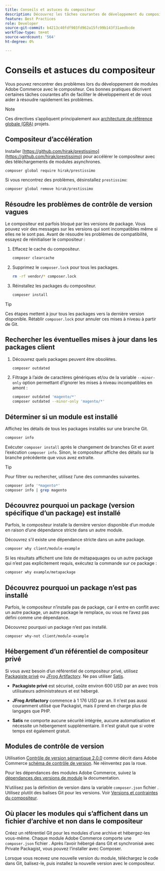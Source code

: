 ```yaml
---
title: Conseils et astuces du compositeur
description: Découvrez les tâches courantes de développement du compositeur et des conseils pour résoudre rapidement les problèmes.
feature: Best Practices
role: Developer
source-git-commit: b4213c40fdf903fd962a15fc99b143f31aedbcde
workflow-type: tm+mt
source-wordcount: '564'
ht-degree: 0%

---
```



# Conseils et astuces du compositeur

Vous pouvez rencontrer des problèmes lors du développement de modules Adobe Commerce avec le compositeur. Ces bonnes pratiques décrivent certaines tâches courantes afin de faciliter le développement et de vous aider à résoudre rapidement les problèmes.

>[!NOTE]
>
>Ces directives s’appliquent principalement aux [architecture de référence globale (GRA)](../overview.md) projets.

## Compositeur d’accélération

Installer [https://github.com/hirak/prestissimo](https://github.com/hirak/prestissimo) pour accélérer le compositeur avec des téléchargements de modules asynchrones.

```bash
composer global require hirak/prestissimo
```

Si vous rencontrez des problèmes, désinstallez `prestissimo`:

```bash
composer global remove hirak/prestissimo
```

## Résoudre les problèmes de contrôle de version vagues

Le compositeur est parfois bloqué par les versions de package. Vous pouvez voir des messages sur les versions qui sont incompatibles même si elles ne le sont pas. Avant de résoudre les problèmes de compatibilité, essayez de réinitialiser le compositeur :

1. Effacez le cache du compositeur.

   ```bash
   composer clearcache
   ```

1. Supprimez le `composer.lock` pour tous les packages.

   ```bash
   rm -rf vendor/* composer.lock
   ```

1. Réinstallez les packages du compositeur.

   ```bash
   composer install
   ```

>[!TIP]
>
>Ces étapes mettent à jour tous les packages vers la dernière version disponible. Rétablir `composer.lock` pour annuler ces mises à niveau à partir de Git.

## Rechercher les éventuelles mises à jour dans les packages client

1. Découvrez quels packages peuvent être obsolètes.

   ```bash
   composer outdated
   ```

1. Filtrage à l’aide de caractères génériques et/ou de la variable `--minor-only` option permettant d’ignorer les mises à niveau incompatibles en amont :

   ```bash
   composer outdated 'magento/*'
   composer outdated --minor-only 'magento/*'
   ```

## Déterminer si un module est installé

Affichez les détails de tous les packages installés sur une branche Git.

```bash
composer info
```

Exécuter `composer install` après le changement de branches Git et avant l’exécution `composer info`. Sinon, le compositeur affiche des détails sur la branche précédente que vous avez extraite.

>[!TIP]
>
>Pour filtrer ou rechercher, utilisez l’une des commandes suivantes.
>
>```bash
>composer info '*magento*'
>composer info | grep magento
>```

## Découvrez pourquoi un package (version spécifique d’un package) est installé

Parfois, le compositeur installe la dernière version disponible d’un module en raison d’une dépendance stricte dans un autre module.

Découvrez s’il existe une dépendance stricte dans un autre package.

```bash
composer why client/module-example
```

Si les résultats affichent une liste de métapaquages ou un autre package qui n’est pas explicitement requis, exécutez la commande sur ce package :

```bash
composer why example/metapackage
```

## Découvrez pourquoi un package n’est pas installé

Parfois, le compositeur n’installe pas de package, car il entre en conflit avec un autre package, un autre package le remplace, ou vous ne l’avez pas défini comme une dépendance.

Découvrez pourquoi un package n’est pas installé.

```bash
composer why-not client/module-example
```

## Hébergement d’un référentiel de compositeur privé

Si vous avez besoin d’un référentiel de compositeur privé, utilisez [Packagiste privé](https://packagist.com/) ou [JFrog Artifactory](https://jfrog.com/integration/php-composer-repository/). Ne pas utiliser [Satis](https://github.com/composer/satis).

- **Packagiste privé** est sécurisé, coûte environ 600 USD par an avec trois utilisateurs administrateurs et est hébergé.

- **JFrog Artifactory** commence à 1 176 USD par an. Il n&#39;est pas aussi couramment utilisé que Packagist, mais il prend en charge plus de langages que PHP.

- **Satis** ne comporte aucune sécurité intégrée, aucune automatisation et nécessite un hébergement supplémentaire. Il n&#39;est gratuit que si votre temps est également gratuit.

## Modules de contrôle de version

Utilisation [Contrôle de version sémantique 2.0.0](https://semver.org/spec/v2.0.0.html) comme décrit dans Adobe Commerce [schéma de contrôle de version](https://developer.adobe.com/commerce/php/development/versioning/). Ne réinventez pas la roue.

Pour les dépendances des modules Adobe Commerce, suivez la [dépendances des versions de module](https://developer.adobe.com/commerce/php/development/versioning/dependencies/) la documentation.

N’utilisez pas la définition de version dans la variable `composer.json` fichier . Utilisez plutôt des balises Git pour les versions. Voir [Versions et contraintes du compositeur](https://getcomposer.org/doc/articles/versions.md#versions-and-constraints).

## Où placer les modules qui s’affichent dans un fichier d’archive et non dans le compositeur

Créez un référentiel Git pour les modules d’une archive et hébergez-les vous-même. Chaque module Adobe Commerce comporte une `composer.json` fichier . Après l’avoir hébergé dans Git et synchronisé avec Private Packagist, vous pouvez l’installer avec Composer.

Lorsque vous recevez une nouvelle version du module, téléchargez le code dans Git, balisez-le, puis installez la nouvelle version avec le compositeur.
